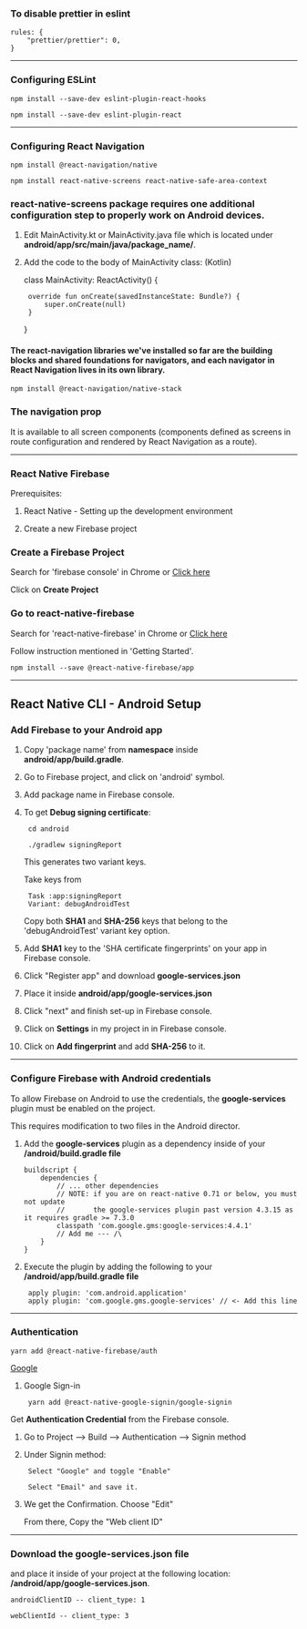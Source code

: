 ### To disable prettier in eslint

    rules: {
        "prettier/prettier": 0,
    }

-----

### Configuring ESLint 

    npm install --save-dev eslint-plugin-react-hooks

    npm install --save-dev eslint-plugin-react

-----

### Configuring React Navigation

    npm install @react-navigation/native

    npm install react-native-screens react-native-safe-area-context

### react-native-screens package requires one additional configuration step to properly work on Android devices. 

1) Edit MainActivity.kt or MainActivity.java file which is located under **android/app/src/main/java/package_name/**.

2) Add the code to the body of MainActivity class: (Kotlin)

    class MainActivity: ReactActivity() {
        
        override fun onCreate(savedInstanceState: Bundle?) {
            super.onCreate(null)
        }
    
    }

#### The react-navigation libraries we've installed so far are the building blocks and shared foundations for navigators, and each navigator in React Navigation lives in its own library. 

    npm install @react-navigation/native-stack

### The navigation prop 

It is available to all screen components (components defined as screens in route configuration and rendered by React Navigation as a route).

-----

### React Native Firebase

Prerequisites:

1) React Native - Setting up the development environment

2) Create a new Firebase project

### Create a Firebase Project

Search for 'firebase console' in Chrome or [Click here](https://console.firebase.google.com/)

Click on **Create Project**

### Go to react-native-firebase

Search for 'react-native-firebase' in Chrome or [Click here](https://rnfirebase.io/)

Follow instruction mentioned in 'Getting Started'.

    npm install --save @react-native-firebase/app

-----

##  React Native CLI - Android Setup

### Add Firebase to your Android app

1) Copy 'package name' from **namespace** inside  **android/app/build.gradle**.

2) Go to Firebase project, and click on 'android' symbol.

3) Add package name in Firebase console.

4) To get **Debug signing certificate**:

        cd android
        
        ./gradlew signingReport

    This generates two variant keys. 

    Take keys from 
    
        Task :app:signingReport
        Variant: debugAndroidTest
    
    Copy both **SHA1** and **SHA-256** keys that belong to the 'debugAndroidTest' variant key option. 

5) Add **SHA1** key to the 'SHA certificate fingerprints' on your app in Firebase console.

6) Click "Register app" and download **google-services.json**

7) Place it inside **android/app/google-services.json**

8) Click "next" and finish set-up in Firebase console.

9) Click on **Settings** in my project in in Firebase console.

10) Click on **Add fingerprint** and add **SHA-256** to it.

-----

### Configure Firebase with Android credentials

To allow Firebase on Android to use the credentials, the **google-services** plugin must be enabled on the project. 

This requires modification to two files in the Android director.

1)  Add the **google-services** plugin as a dependency inside of your **/android/build.gradle file**

        buildscript {
            dependencies {
                // ... other dependencies
                // NOTE: if you are on react-native 0.71 or below, you must not update
                //       the google-services plugin past version 4.3.15 as it requires gradle >= 7.3.0
                classpath 'com.google.gms:google-services:4.4.1'
                // Add me --- /\
            }
        }

2) Execute the plugin by adding the following to your **/android/app/build.gradle file**

        apply plugin: 'com.android.application'
        apply plugin: 'com.google.gms.google-services' // <- Add this line

-----

### Authentication 

    yarn add @react-native-firebase/auth

[Google](https://github.com/react-native-google-signin/google-signin)

1) Google Sign-in

        yarn add @react-native-google-signin/google-signin

Get **Authentication Credential** from the Firebase console.

1) Go to Project --> Build --> Authentication --> Signin method

2) Under Signin method:

        Select "Google" and toggle "Enable"

        Select "Email" and save it.

3) We get the Confirmation. Choose "Edit"

    From there, Copy the "Web client ID"

-----

### Download the google-services.json file 

and place it inside of your project at the following location: **/android/app/google-services.json**.

    androidClientID -- client_type: 1

    webClientId -- client_type: 3